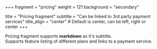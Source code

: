 +++
fragment = "pricing"
weight = 121
background = "secondary"

title = "Pricing fragment"
subtitle = "Can be linked to 3rd party payment services"
title_align = "center" # Default is center, can be left, right or center
+++

Pricing fragment supports **markdown** as it's subtitle.  
Supports feature listing of different plans and links to a payment service.
